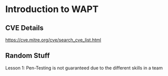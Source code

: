 # Introduction to WAPT

## CVE Details
https://cve.mitre.org/cve/search_cve_list.html 

## Random Stuff
Lesson 1: Pen-Testing is not guaranteed due to the different skills in a team
